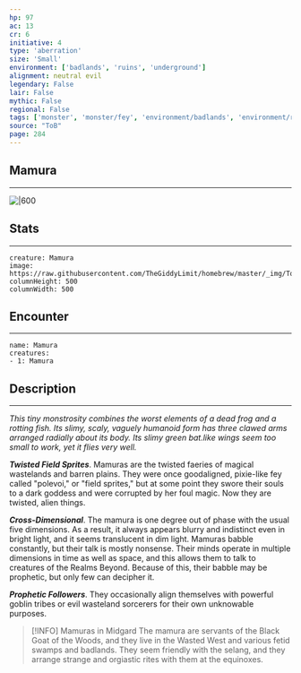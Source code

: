 ```yaml
---
hp: 97
ac: 13
cr: 6
initiative: 4
type: 'aberration'    
size: 'Small'
environment: ['badlands', 'ruins', 'underground']
alignment: neutral evil
legendary: False
lair: False
mythic: False
regional: False
tags: ['monster', 'monster/fey', 'environment/badlands', 'environment/ruins', 'environment/underground']
source: "ToB"
page: 284
---
```


## Mamura
---

![|600](https://raw.githubusercontent.com/TheGiddyLimit/homebrew/master/_img/ToB/Mamura.webp)

## Stats
---

```statblock
creature: Mamura
image: https://raw.githubusercontent.com/TheGiddyLimit/homebrew/master/_img/ToB/token/Mamura.png
columnHeight: 500
columnWidth: 500
```

## Encounter
---

```encounter-table
name: Mamura
creatures:
- 1: Mamura
```

## Description
---
_This tiny monstrosity combines the worst elements of a dead frog and a rotting fish. Its slimy, scaly, vaguely humanoid form has three clawed arms arranged radially about its body. Its slimy green bat.like wings seem too small to work, yet it flies very well._

**_Twisted Field Sprites_**. Mamuras are the twisted faeries of magical wastelands and barren plains. They were once goodaligned, pixie-like fey called "polevoi," or "field sprites," but at some point they swore their souls to a dark goddess and were corrupted by her foul magic. Now they are twisted, alien things.

**_Cross-Dimensional_**. The mamura is one degree out of phase with the usual five dimensions. As a result, it always appears blurry and indistinct even in bright light, and it seems translucent in dim light.
Mamuras babble constantly, but their talk is mostly nonsense. Their minds operate in multiple dimensions in time as well as space, and this allows them to talk to creatures of the Realms Beyond. Because of this, their babble may be prophetic, but only few can decipher it.

**_Prophetic Followers_**. They occasionally align themselves with powerful goblin tribes or evil wasteland sorcerers for their own unknowable purposes.

> [!INFO] Mamuras in Midgard
>The mamura are servants of the Black Goat of the Woods, and they live in the Wasted West and various fetid swamps and badlands. They seem friendly with the selang, and they arrange strange and orgiastic rites with them at the equinoxes.






